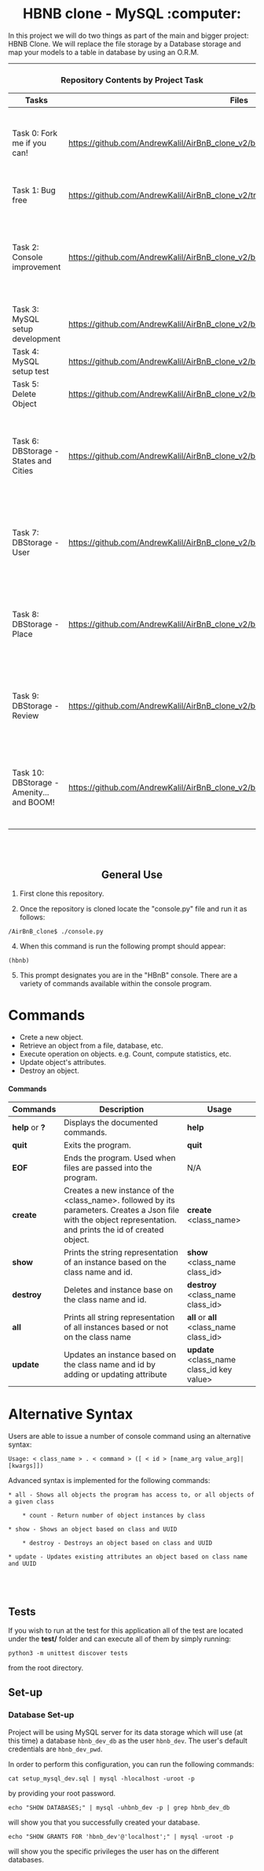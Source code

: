 <center > <h1 > HBNB clone - MySQL :computer:</center >

In this project we will do two things as part of the main and bigger project: HBNB Clone. We will replace the file storage by a Database storage and map your models to a table in database by using an O.R.M.

---

<center > <h3 > Repository Contents by Project Task </center >

| Tasks | Files | Description |
| ----- | ----- | ------ |
|Task 0: Fork me if you can!| https://github.com/AndrewKalil/AirBnB_clone_v2/blob/master/AUTHORS | Fork another github repository to work on it as the code base |
|Task 1: Bug free| https://github.com/AndrewKalil/AirBnB_clone_v2/tree/master/tests/ | Test cases for the project |
|Task 2: Console improvement| https://github.com/AndrewKalil/AirBnB_clone_v2/blob/master/console.py | Improve the consoe in odrder to receive a number of arguements that can be saved in database |
|Task 3: MySQL setup development| https://github.com/AndrewKalil/AirBnB_clone_v2/blob/master/setup_mysql_dev.sql | To create the MySQL databse |
|Task 4: MySQL setup test| https://github.com/AndrewKalil/AirBnB_clone_v2/blob/master/setup_mysql_test.sql | To create a test MySQL server |
|Task 5: Delete Object| https://github.com/AndrewKalil/AirBnB_clone_v2/blob/master/models/engine/file_storage.py | Delete objects from the databse |
|Task 6: DBStorage - States and Cities| https://github.com/AndrewKalil/AirBnB_clone_v2/blob/master/models/ | Link python codebase to database using SQLalchemy to complete the models for states and cities |
|Task 7: DBStorage - User| https://github.com/AndrewKalil/AirBnB_clone_v2/blob/master/models/ | Link python codebase to database using SQLalchemy to complete the models for users |
|Task 8: DBStorage - Place| https://github.com/AndrewKalil/AirBnB_clone_v2/blob/master/models/ | Link python codebase to database using SQLalchemy to complete the models for place |
|Task 9: DBStorage - Review| https://github.com/AndrewKalil/AirBnB_clone_v2/blob/master/models/ | Link python codebase to database using SQLalchemy to complete the models for review |
|Task 10: DBStorage - Amenity... and BOOM!| https://github.com/AndrewKalil/AirBnB_clone_v2/blob/master/models/ | Link python codebase to database using SQLalchemy to complete the models for amenity |
<br >
<br >
<center > <h2 > General Use </center >

1. First clone this repository.

3. Once the repository is cloned locate the "console.py" file and run it as follows:
```
/AirBnB_clone$ ./console.py
```
4. When this command is run the following prompt should appear:
```
(hbnb)
```
5. This prompt designates you are in the "HBnB" console. There are a variety of commands available within the console program.

# Commands
+ Crete a new object.
+ Retrieve an object from a file, database, etc.
+ Execute operation on objects. e.g. Count, compute statistics, etc.
+ Update object's attributes.
+ Destroy an object.

#### Commands

Commands | Description | Usage
-------- | ----------- |-------- |
**help** or **?**| Displays the documented commands. | **help**
**quit**     | Exits the program. | **quit**
**EOF**      | Ends the program. Used when files are passed into the program. | N/A
**create**  | Creates a new instance of the \<class_name\>. followed by its parameters. Creates a Json file with the object representation. and prints the id of created object. | **create** \<class_name\>
**show**    | Prints the string representation of an instance based on the class name and id. | **show** \<class_name class_id\>
**destroy** | Deletes and instance base on the class name and id. | **destroy** \<class_name class_id\>
**all** | Prints all string representation of all instances based or not on the class name | **all** or **all** \<class_name class_id\>
**update** | Updates an instance based on the class name and id by adding or updating attribute | **update** \<class_name class_id key value\>


# Alternative Syntax
Users are able to issue a number of console command using an alternative syntax:

    Usage: < class_name > . < command > ([ < id > [name_arg value_arg]|[kwargs]])
Advanced syntax is implemented for the following commands:

    * all - Shows all objects the program has access to, or all objects of a given class

        * count - Return number of object instances by class

    * show - Shows an object based on class and UUID

        * destroy - Destroys an object based on class and UUID

    * update - Updates existing attributes an object based on class name and UUID

<br >
<br >

## Tests

If you wish to run at the test for this application all of the test are located
under the **test/** folder and can execute all of them by simply running:

```python3 -m unittest discover tests ```

from the root directory.

## Set-up

### Database Set-up
Project will be using MySQL server for its data storage which will use (at this time) a database `hbnb_dev_db` as the user `hbnb_dev`. The user's default credentials are `hbnb_dev_pwd`.

In order to perform this configuration, you can run the following commands:

```cat setup_mysql_dev.sql | mysql -hlocalhost -uroot -p```

by providing your root password.

```echo "SHOW DATABASES;" | mysql -uhbnb_dev -p | grep hbnb_dev_db```

will show you that you successfully created your database.

```echo "SHOW GRANTS FOR 'hbnb_dev'@'localhost';" | mysql -uroot -p```

will show you the specific privileges the user has on the different databases.

